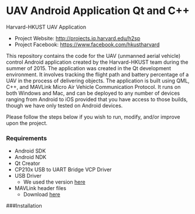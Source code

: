 # UAV Android Application Qt and C++
Harvard-HKUST UAV Application

- Project Website: http://projects.iq.harvard.edu/h2sp
- Project Facebook: https://www.facebook.com/hkustharvard

This repository contains the code for the UAV (unmanned aerial vehicle) control Android application created by the Harvard-HKUST team during the summer of 2015. The application was created in the Qt development environment. It involves tracking the flight path and battery percentage of a UAV in the process of delivering objects. The application is built using QML, C++, and MAVLink Micro Air Vehicle Communication Protocol. It runs on both Windows and Mac, and can be deployed to any number of devices ranging from Android to iOS provided that you have access to those builds, though we have only tested on Android devices.

Please follow the steps below if you wish to run, modify, and/or improve upon the project.

### Requirements
- Android SDK
- Android NDK
- Qt Creator
- CP210x USB to UART Bridge VCP Driver
- USB Driver
	- We used the version [here](https://www.silabs.com/products/mcu/Pages/USBtoUARTBridgeVCPDrivers.aspx)
- MAVLink header files
	- Download [here](https://drive.google.com/file/d/0B8rkAqI6SATGRUM4b3RRdE5KbEk/view?usp=sharing)

###Installation

